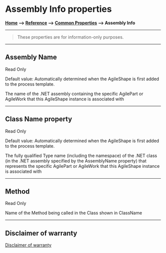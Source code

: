 # Assembly Info properties

**[Home](/) --> [Reference](/ref) --> [Common Properties](/ref/common) --> Assembly Info**

---

> These properties are for information-only purposes.

---

## Assembly Name

Read Only

Default value: Automatically determined when the AgileShape is first added to
the process template.

The name of the .NET assembly containing the specific AgilePart or AgileWork that this AgileShape instance is associated with

---

## Class Name property

Read Only

Default value: Automatically determined when the AgileShape is first added to
the process template.

The fully qualified Type name (including the namespace) of the .NET class (in
the .NET assembly specified by the AssemblyName property) that represents the
specific AgilePart or AgileWork that this AgileShape instance is associated with

---

## Method

Read Only

Name of the Method being called in the Class shown in ClassName

---

## Disclaimer of warranty

[Disclaimer of warranty](../../guides/common/DisclaimerOfWarranty.md)
